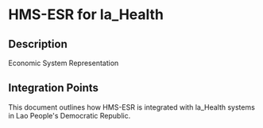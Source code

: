 # HMS-ESR for la_Health

## Description

Economic System Representation

## Integration Points

This document outlines how HMS-ESR is integrated with la_Health systems in Lao People's Democratic Republic.
